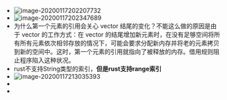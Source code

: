 * ![image-20200117202207732](/home/panguangze/Documents/githubs/blog-docs/rust/asserts/image-20200117202207732.png)
* ![image-20200117202347689](/home/panguangze/Documents/githubs/blog-docs/rust/asserts/image-20200117202347689.png)
* 为什么第一个元素的引用会关心 vector 结尾的变化？不能这么做的原因是由于 vector 的工作方式：在 vector 的结尾增加新元素时，在没有足够空间将所有所有元素依次相邻存放的情况下，可能会要求分配新内存并将老的元素拷贝到新的空间中。这时，第一个元素的引用就指向了被释放的内存。借用规则阻止程序陷入这种状况。
* rust不支持String类型的索引，**但是rust支持range索引**
* ![image-20200117213035393](/home/panguangze/Documents/githubs/blog-docs/rust/asserts/image-20200117213035393.png)
* 
* 

